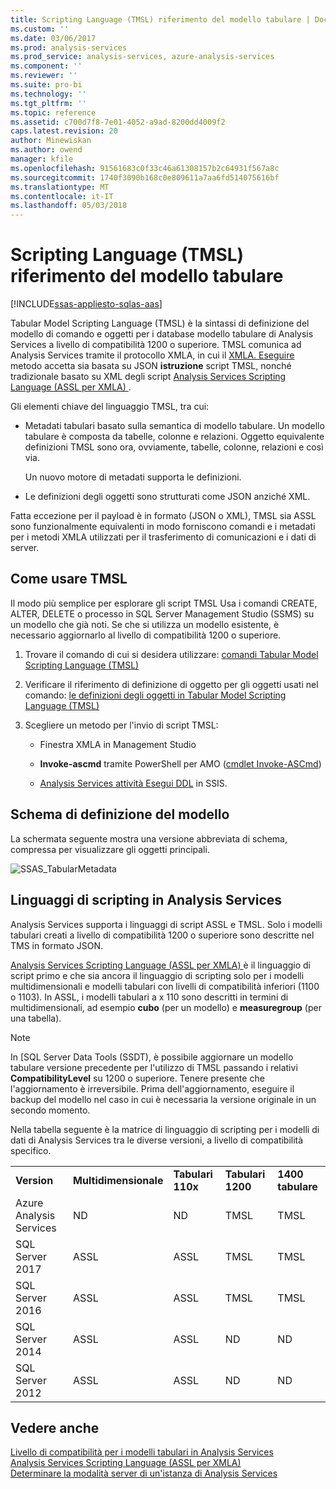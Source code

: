 ```yaml
---
title: Scripting Language (TMSL) riferimento del modello tabulare | Documenti Microsoft
ms.custom: ''
ms.date: 03/06/2017
ms.prod: analysis-services
ms.prod_service: analysis-services, azure-analysis-services
ms.component: ''
ms.reviewer: ''
ms.suite: pro-bi
ms.technology: ''
ms.tgt_pltfrm: ''
ms.topic: reference
ms.assetid: c700d7f8-7e01-4052-a9ad-8200dd4009f2
caps.latest.revision: 20
author: Minewiskan
ms.author: owend
manager: kfile
ms.openlocfilehash: 91561683c0f33c46a61308157b2c64931f567a8c
ms.sourcegitcommit: 1740f3090b168c0e809611a7aa6fd514075616bf
ms.translationtype: MT
ms.contentlocale: it-IT
ms.lasthandoff: 05/03/2018
---
```

# <a name="tabular-model-scripting-language-tmsl-reference"></a>Scripting Language (TMSL) riferimento del modello tabulare
[!INCLUDE[ssas-appliesto-sqlas-aas](../includes/ssas-appliesto-sqlas-aas.md)]

  Tabular Model Scripting Language (TMSL) è la sintassi di definizione del modello di comando e oggetti per i database modello tabulare di Analysis Services a livello di compatibilità 1200 o superiore. TMSL comunica ad Analysis Services tramite il protocollo XMLA, in cui il [XMLA. Eseguire](../analysis-services/xmla/xml-elements-methods-execute.md) metodo accetta sia basata su JSON **istruzione** script TMSL, nonché tradizionale basato su XML degli script [Analysis Services Scripting Language &#40;ASSL per XMLA&#41; ](../analysis-services/scripting/analysis-services-scripting-language-assl-for-xmla.md).  
  
 Gli elementi chiave del linguaggio TMSL, tra cui:  
  
-   Metadati tabulari basato sulla semantica di modello tabulare. Un modello tabulare è composta da tabelle, colonne e relazioni. Oggetto equivalente definizioni TMSL sono ora, ovviamente, tabelle, colonne, relazioni e così via.  
  
     Un nuovo motore di metadati supporta le definizioni.  
  
-   Le definizioni degli oggetti sono strutturati come JSON anziché XML.  
  
 Fatta eccezione per il payload è in formato (JSON o XML), TMSL sia ASSL sono funzionalmente equivalenti in modo forniscono comandi e i metadati per i metodi XMLA utilizzati per il trasferimento di comunicazioni e i dati di server.  
  
## <a name="how-to-use-tmsl"></a>Come usare TMSL  
 Il modo più semplice per esplorare gli script TMSL Usa i comandi CREATE, ALTER, DELETE o processo in SQL Server Management Studio (SSMS) su un modello che già noti. Se che si utilizza un modello esistente, è necessario aggiornarlo al livello di compatibilità 1200 o superiore.  
  
1.  Trovare il comando di cui si desidera utilizzare: [comandi Tabular Model Scripting Language &#40;TMSL&#41;](../analysis-services/tabular-models-scripting-language-commands/tmsl-reference-commands.md)  
  
2.  Verificare il riferimento di definizione di oggetto per gli oggetti usati nel comando: [le definizioni degli oggetti in Tabular Model Scripting Language &#40;TMSL&#41;](../analysis-services/tabular-models-scripting-language-objects/tmsl-reference-tabular-objects.md)  
  
3.  Scegliere un metodo per l'invio di script TMSL:  
  
    -   Finestra XMLA in Management Studio  
  
    -   **Invoke-ascmd** tramite PowerShell per AMO ([cmdlet Invoke-ASCmd](../analysis-services/powershell/invoke-ascmd-cmdlet.md))  
  
    -   [Analysis Services attività Esegui DDL](../integration-services/control-flow/analysis-services-execute-ddl-task.md) in SSIS.  
  
## <a name="model-definition-schema"></a>Schema di definizione del modello  
 La schermata seguente mostra una versione abbreviata di schema, compressa per visualizzare gli oggetti principali.  
  
 ![SSAS_TabularMetadata](../analysis-services/media/ssas-tabularmetadata.JPG "SSAS_TabularMetadata")  
  
## <a name="scripting-languages-in-analysis-services"></a>Linguaggi di scripting in Analysis Services  
 Analysis Services supporta i linguaggi di script ASSL e TMSL. Solo i modelli tabulari creati a livello di compatibilità 1200 o superiore sono descritte nel TMS in formato JSON.  
  
 [Analysis Services Scripting Language &#40;ASSL per XMLA&#41; ](../analysis-services/scripting/analysis-services-scripting-language-assl-for-xmla.md) è il linguaggio di script primo e che sia ancora il linguaggio di scripting solo per i modelli multidimensionali e modelli tabulari con livelli di compatibilità inferiori (1100 o 1103). In ASSL, i modelli tabulari a x 110 sono descritti in termini di multidimensionali, ad esempio **cubo** (per un modello) e **measuregroup** (per una tabella).  
  
> [!NOTE]  
>  In [SQL Server Data Tools (SSDT), è possibile aggiornare un modello tabulare versione precedente per l'utilizzo di TMSL passando i relativi **CompatibilityLevel** su 1200 o superiore. Tenere presente che l'aggiornamento è irreversibile. Prima dell'aggiornamento, eseguire il backup del modello nel caso in cui è necessaria la versione originale in un secondo momento.  
  
 Nella tabella seguente è la matrice di linguaggio di scripting per i modelli di dati di Analysis Services tra le diverse versioni, a livello di compatibilità specifico.  

||||||  
|-|-|-|-|-|  
|**Version**|**Multidimensionale**|**Tabulari 110x**|**Tabulari 1200**| **1400 tabulare** |
|Azure Analysis Services|ND|ND|TMSL|TMSL| 
|SQL Server 2017|ASSL|ASSL|TMSL|TMSL| 
|SQL Server 2016|ASSL|ASSL|TMSL|TMSL| 
|SQL Server 2014|ASSL|ASSL|ND|ND|   
|SQL Server 2012|ASSL|ASSL|ND|ND|  

  
## <a name="see-also"></a>Vedere anche  
 [Livello di compatibilità per i modelli tabulari in Analysis Services](../analysis-services/tabular-models/compatibility-level-for-tabular-models-in-analysis-services.md)   
 [Analysis Services Scripting Language &#40;ASSL per XMLA&#41;](../analysis-services/scripting/analysis-services-scripting-language-assl-for-xmla.md)   
 [Determinare la modalità server di un'istanza di Analysis Services](../analysis-services/instances/determine-the-server-mode-of-an-analysis-services-instance.md)  
  
  

